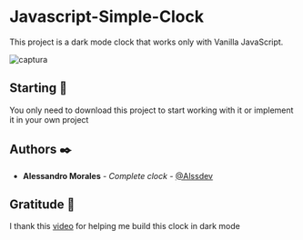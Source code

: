 # Javascript-Simple-Clock
This project is a dark mode clock that works only with Vanilla JavaScript.

![captura](https://user-images.githubusercontent.com/49174467/90848163-6b34ad00-e329-11ea-98ef-12a77229847e.png)

## Starting 🚀
You only need to download this project to start working with it or implement it in your own project

## Authors ✒️
* **Alessandro Morales** - *Complete clock* - [@Alssdev](https://twitter.com/alssdev)

## Gratitude 🎉
I thank this [video](https://www.youtube.com/watch?v=weZFfrjF-k4&list=PLNFEJTmqo82yHL5W3CbWVvpZJ2UohrXsr&index=6) for helping me build this clock in dark mode
